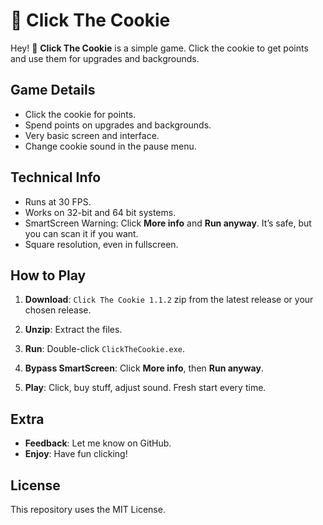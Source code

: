 # 🍪 Click The Cookie

Hey! 🎉 **Click The Cookie** is a simple game. Click the cookie to get points and use them for upgrades and backgrounds.

## Game Details

- Click the cookie for points.
- Spend points on upgrades and backgrounds.
- Very basic screen and interface.
- Change cookie sound in the pause menu.

## Technical Info

- Runs at 30 FPS.
- Works on 32-bit and 64 bit systems.
- SmartScreen Warning: Click **More info** and **Run anyway**. It’s safe, but you can scan it if you want.
- Square resolution, even in fullscreen.

## How to Play

1. **Download**: `Click The Cookie 1.1.2` zip from the latest release or your chosen release.
2. **Unzip**: Extract the files.
3. **Run**: Double-click `ClickTheCookie.exe`.
4. **Bypass SmartScreen**: Click **More info**, then **Run anyway**.

5. **Play**: Click, buy stuff, adjust sound. Fresh start every time.

## Extra

- **Feedback**: Let me know on GitHub.
- **Enjoy**: Have fun clicking!

## License

This repository uses the MIT License.
